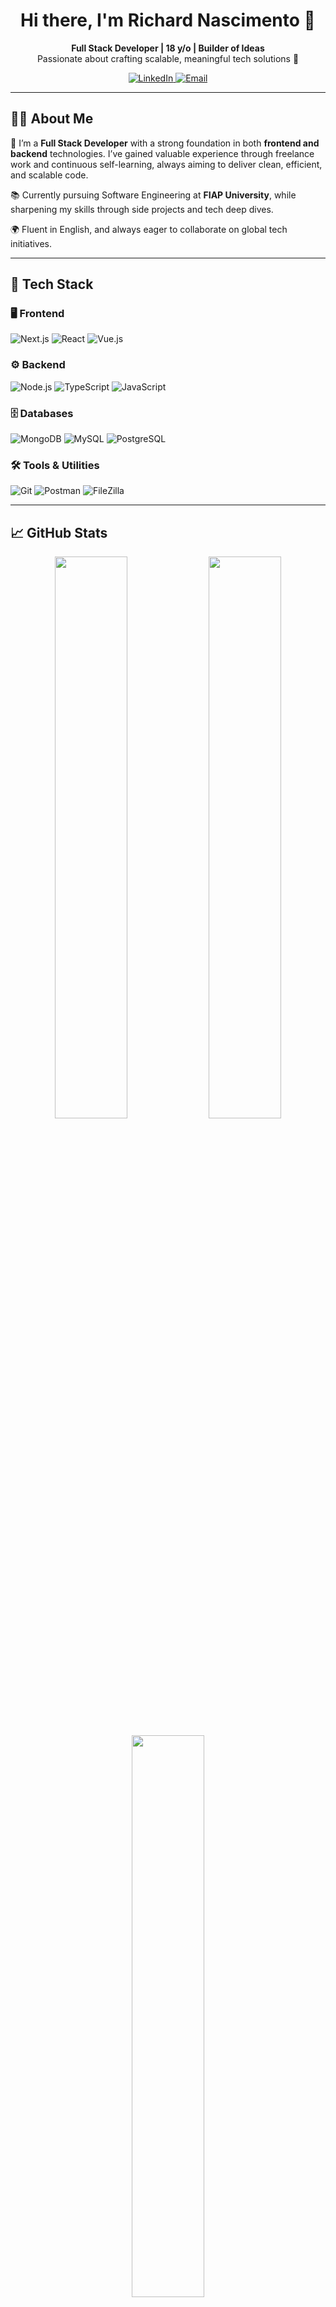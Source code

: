 <h1 align="center">Hi there, I'm Richard Nascimento 👋</h1>

<p align="center">
  <b>Full Stack Developer | 18 y/o | Builder of Ideas</b><br/>
  Passionate about crafting scalable, meaningful tech solutions 🚀
</p>

<p align="center">
  <a href="https://www.linkedin.com/in/richardnascimento18" target="_blank">
    <img alt="LinkedIn" src="https://img.shields.io/badge/LinkedIn-0A66C2?style=for-the-badge&logo=linkedin&logoColor=white" />
  </a>
  <a href="mailto:juniordomingos1980@gmail.com">
    <img alt="Email" src="https://img.shields.io/badge/Email-D14836?style=for-the-badge&logo=gmail&logoColor=white" />
  </a>
</p>

---

## 👨‍💻 About Me

🎯 I’m a **Full Stack Developer** with a strong foundation in both **frontend and backend** technologies. I’ve gained valuable experience through freelance work and continuous self-learning, always aiming to deliver clean, efficient, and scalable code.

📚 Currently pursuing Software Engineering at **FIAP University**, while sharpening my skills through side projects and tech deep dives.

🌍 Fluent in English, and always eager to collaborate on global tech initiatives.

---

## 🚀 Tech Stack

### 🖥️ Frontend
![Next.js](https://img.shields.io/badge/Next.js-000000?style=for-the-badge&logo=next.js&logoColor=white)
![React](https://img.shields.io/badge/React-61DAFB?style=for-the-badge&logo=react&logoColor=black)
![Vue.js](https://img.shields.io/badge/Vue.js-4FC08D?style=for-the-badge&logo=vue.js&logoColor=white)

### ⚙️ Backend
![Node.js](https://img.shields.io/badge/Node.js-339933?style=for-the-badge&logo=node.js&logoColor=white)
![TypeScript](https://img.shields.io/badge/TypeScript-3178C6?style=for-the-badge&logo=typescript&logoColor=white)
![JavaScript](https://img.shields.io/badge/JavaScript-F7DF1E?style=for-the-badge&logo=javascript&logoColor=black)

### 🗄️ Databases
![MongoDB](https://img.shields.io/badge/MongoDB-47A248?style=for-the-badge&logo=mongodb&logoColor=white)
![MySQL](https://img.shields.io/badge/MySQL-4479A1?style=for-the-badge&logo=mysql&logoColor=white)
![PostgreSQL](https://img.shields.io/badge/PostgreSQL-4169E1?style=for-the-badge&logo=postgresql&logoColor=white)

### 🛠️ Tools & Utilities
![Git](https://img.shields.io/badge/Git-F05032?style=for-the-badge&logo=git&logoColor=white)
![Postman](https://img.shields.io/badge/Postman-FF6C37?style=for-the-badge&logo=postman&logoColor=white)
![FileZilla](https://img.shields.io/badge/FileZilla-BF0000?style=for-the-badge&logo=filezilla&logoColor=white)

---

## 📈 GitHub Stats

<p align="center">
  <img width="48%" src="https://github-readme-stats.vercel.app/api?username=richardnascimento18&show_icons=true&theme=radical" />
  <img width="48%" src="https://github-readme-streak-stats.herokuapp.com/?user=richardnascimento18&theme=radical" />
</p>
<p align="center">
  <img width="48%" src="https://github-readme-stats.vercel.app/api/top-langs/?username=richardnascimento18&layout=compact&theme=radical" />
</p>

---

## 🧠 What Drives Me

💡 I’m driven by curiosity, problem-solving, and the desire to build solutions that matter. Whether it’s experimenting with new architectures, diving into backend complexity, or polishing a beautiful frontend — I’m all in.

🛠️ I’m currently working on projects that blend clean architecture, DDD, and modern technologies like **NestJS**, **Kafka**, and **GraphQL** — always seeking to grow into a full-cycle developer.

---

## ✨ Let's Connect

If you’re into tech, software architecture, or just enjoy building cool stuff — we’ll get along just fine.  
Feel free to reach out or collaborate — let’s make something great together. 🚀

<p align="center">
  <a href="https://www.linkedin.com/in/richardnascimento18" target="_blank">🔗 LinkedIn</a> | 
  <a href="mailto:juniordomingos1980@gmail.com">📩 Email</a>
</p>
